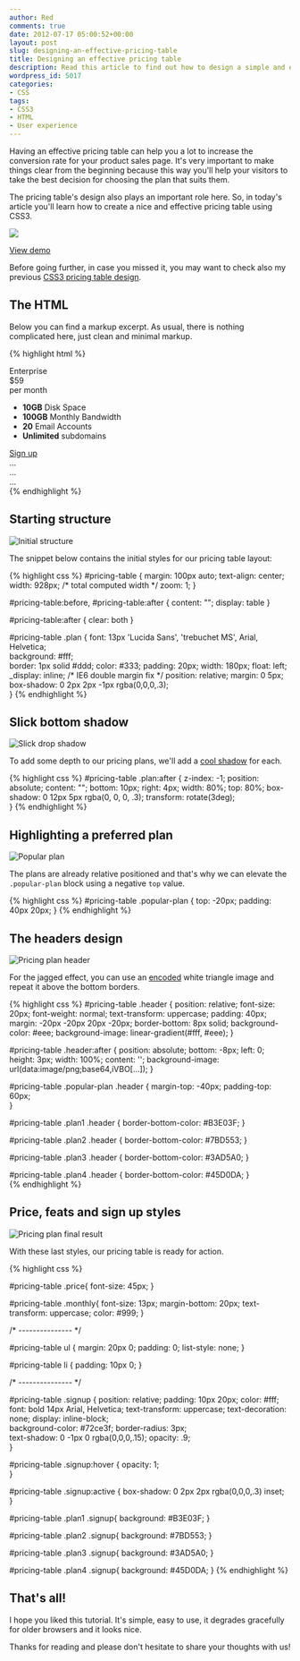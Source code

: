 ```yaml
---
author: Red
comments: true
date: 2012-07-17 05:00:52+00:00
layout: post
slug: designing-an-effective-pricing-table
title: Designing an effective pricing table
description: Read this article to find out how to design a simple and effective pricing table using CSS3 only.
wordpress_id: 5017
categories:
- CSS
tags:
- CSS3
- HTML
- User experience
---
```


Having an effective pricing table can help you a lot to increase the conversion rate for your product sales page. It's very important to make things clear from the beginning because this way you'll help your visitors to take the best decision for choosing the plan that suits them.

The pricing table's design also plays an important role here. So, in today's article you'll learn how to create a nice and effective pricing table using CSS3.

![](/dist/uploads/2012/07/css3-pricing-table.png)

<!-- more -->


[View demo](/dist/uploads/2012/07/effective-css3-pricing-table.html)


Before going further, in case you missed it, you may want to check also my previous [CSS3 pricing table design](http://www.red-team-design.com/css3-pricing-table).

## The HTML

Below you can find a markup excerpt. As usual, there is nothing complicated here, just clean and minimal markup.


{% highlight html %}
<div id="pricing-table">
    <div class="plan plan1">
        <div class="header">Enterprise</div>
        <div class="price">$59</div>  
        <div class="monthly">per month</div>      
        <ul>
            <li><b>10GB</b> Disk Space</li>
            <li><b>100GB</b> Monthly Bandwidth</li>
            <li><b>20</b> Email Accounts</li>
        <li><b>Unlimited</b> subdomains</li>            
        </ul>
        <a class="signup" href="">Sign up</a>         
    </div>
    <div class="plan plan2 popular-plan">
        ...
    </div>
    <div class="plan plan3">
        ...
    </div>
    <div class="plan plan4">
        ...
    </div>        
</div>
{% endhighlight %}

## Starting structure

![Initial structure](/dist/uploads/2012/07/initial-css3-pricing-plan.png)

The snippet below contains the initial styles for our pricing table layout:
    
{% highlight css %}
#pricing-table {
    margin: 100px auto;
    text-align: center;
    width: 928px; /* total computed width */
    zoom: 1;
}

#pricing-table:before, #pricing-table:after {
    content: "";
    display: table
}

#pricing-table:after {
    clear: both
}

#pricing-table .plan {
    font: 13px 'Lucida Sans', 'trebuchet MS', Arial, Helvetica;     
    background: #fff;      
    border: 1px solid #ddd;
    color: #333;
    padding: 20px;
    width: 180px;
    float: left;
    _display: inline; /* IE6 double margin fix */
    position: relative;
    margin: 0 5px;
    box-shadow: 0 2px 2px -1px rgba(0,0,0,.3);      
}
{% endhighlight %} 

## Slick bottom shadow

![Slick drop shadow](/dist/uploads/2012/07/pricing-plan-slick-shadow.jpg)

To add some depth to our pricing plans, we'll add a [cool shadow](http://www.red-team-design.com/how-to-create-slick-effects-with-css3-box-shadow) for each.
    
{% highlight css %}
#pricing-table .plan:after {
    z-index: -1; 
    position: absolute; 
    content: "";
    bottom: 10px;
    right: 4px;
    width: 80%; 
    top: 80%; 
    box-shadow: 0 12px 5px rgba(0, 0, 0, .3);
    transform: rotate(3deg);    
}
{% endhighlight %}

## Highlighting a preferred plan

![Popular plan](/dist/uploads/2012/07/css3-pricing-table-highlighted-plan.png)

The plans are already relative positioned and that's why we can elevate the `.popular-plan` block using a negative `top` value.
    
{% highlight css %}
#pricing-table .popular-plan {
    top: -20px;
    padding: 40px 20px;
}
{% endhighlight %}

## The headers design

![Pricing plan header](/dist/uploads/2012/07/css3-pricing-table-headers.png)

For the jagged effect, you can use an [encoded](http://webcodertools.com/imagetobase64converter) white triangle image and repeat it above the bottom borders.    

{% highlight css %}
#pricing-table .header {
    position: relative;
    font-size: 20px;
    font-weight: normal;
    text-transform: uppercase;
    padding: 40px;
    margin: -20px -20px 20px -20px;
    border-bottom: 8px solid;
    background-color: #eee;
    background-image: linear-gradient(#fff, #eee);
}

#pricing-table .header:after {
    position: absolute;
    bottom: -8px; left: 0;
    height: 3px; width: 100%;
    content: '';
    background-image: url(data:image/png;base64,iVBO[...]);
}

#pricing-table .popular-plan .header {
    margin-top: -40px;
    padding-top: 60px;      
}

#pricing-table .plan1 .header {
    border-bottom-color: #B3E03F;
}

#pricing-table .plan2 .header {
    border-bottom-color: #7BD553;
}

#pricing-table .plan3 .header {
    border-bottom-color: #3AD5A0;
}

#pricing-table .plan4 .header {
    border-bottom-color: #45D0DA;
}   
{% endhighlight %}

## Price, feats and sign up styles

![Pricing plan final result](/dist/uploads/2012/07/css3-pricing-table-result.png)

With these last styles, our pricing table is ready for action. 

{% highlight css %}

#pricing-table .price{
    font-size: 45px;
}

#pricing-table .monthly{
    font-size: 13px;
    margin-bottom: 20px;
    text-transform: uppercase;
    color: #999;
}

/* --------------- */

#pricing-table ul {
    margin: 20px 0;
    padding: 0;
    list-style: none;
}

#pricing-table li {
    padding: 10px 0;
}

/* --------------- */
    
#pricing-table .signup {
    position: relative;
    padding: 10px 20px;
    color: #fff;
    font: bold 14px Arial, Helvetica;
    text-transform: uppercase;
    text-decoration: none;
    display: inline-block;       
    background-color: #72ce3f;
    border-radius: 3px;     
    text-shadow: 0 -1px 0 rgba(0,0,0,.15);
    opacity: .9;       
}

#pricing-table .signup:hover {
    opacity: 1;       
}

#pricing-table .signup:active {
    box-shadow: 0 2px 2px rgba(0,0,0,.3) inset;       
}           

#pricing-table .plan1 .signup{
    background: #B3E03F;
}

#pricing-table .plan2 .signup{
    background: #7BD553;
}

#pricing-table .plan3 .signup{
    background: #3AD5A0;
}

#pricing-table .plan4 .signup{
    background: #45D0DA;
}
{% endhighlight %}


## That's all!

I hope you liked this tutorial. It's simple, easy to use, it degrades gracefully for older browsers and it looks nice. 

Thanks for reading and please don't hesitate to share your thoughts with us!